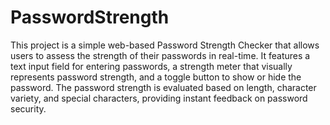 # PasswordStrength

This project is a simple web-based Password Strength Checker that allows users to assess the strength of their passwords in real-time. It features a text input field for entering passwords, a strength meter that visually represents password strength, and a toggle button to show or hide the password. The password strength is evaluated based on length, character variety, and special characters, providing instant feedback on password security.
